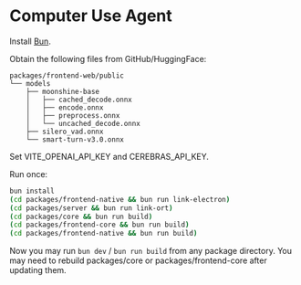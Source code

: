 # Computer Use Agent

Install [Bun](https://bun.com).

Obtain the following files from GitHub/HuggingFace:

```
packages/frontend-web/public
└── models
    ├── moonshine-base
    │   ├── cached_decode.onnx
    │   ├── encode.onnx
    │   ├── preprocess.onnx
    │   └── uncached_decode.onnx
    ├── silero_vad.onnx
    └── smart-turn-v3.0.onnx
```

Set VITE_OPENAI_API_KEY and CEREBRAS_API_KEY.

Run once:
```bash
bun install
(cd packages/frontend-native && bun run link-electron)
(cd packages/server && bun run link-ort)
(cd packages/core && bun run build)
(cd packages/frontend-core && bun run build)
(cd packages/frontend-native && bun run build)
```

Now you may run `bun dev` / `bun run build` from any package directory. You may need to rebuild packages/core or packages/frontend-core after updating them.
